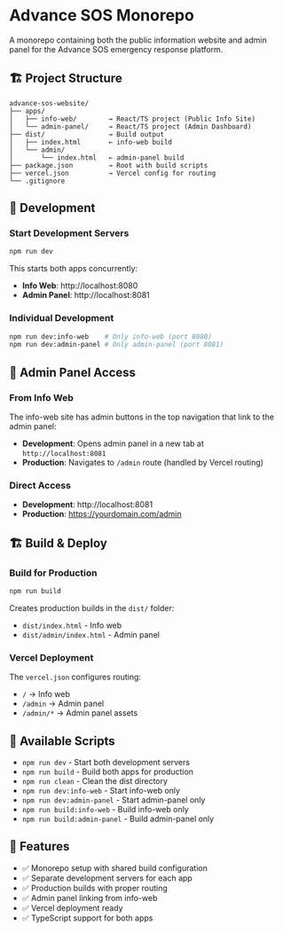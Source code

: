 # Advance SOS Monorepo

A monorepo containing both the public information website and admin panel for the Advance SOS emergency response platform.

## 🏗️ Project Structure

```
advance-sos-website/
├── apps/
│   ├── info-web/        → React/TS project (Public Info Site)
│   └── admin-panel/     → React/TS project (Admin Dashboard)
├── dist/                → Build output
│   ├── index.html       ← info-web build
│   └── admin/
│       └── index.html   ← admin-panel build
├── package.json         → Root with build scripts
├── vercel.json          → Vercel config for routing
└── .gitignore
```

## 🚀 Development

### Start Development Servers
```bash
npm run dev
```
This starts both apps concurrently:
- **Info Web**: http://localhost:8080
- **Admin Panel**: http://localhost:8081

### Individual Development
```bash
npm run dev:info-web    # Only info-web (port 8080)
npm run dev:admin-panel # Only admin-panel (port 8081)
```

## 🔗 Admin Panel Access

### From Info Web
The info-web site has admin buttons in the top navigation that link to the admin panel:

- **Development**: Opens admin panel in a new tab at `http://localhost:8081`
- **Production**: Navigates to `/admin` route (handled by Vercel routing)

### Direct Access
- **Development**: http://localhost:8081
- **Production**: https://yourdomain.com/admin

## 🏗️ Build & Deploy

### Build for Production
```bash
npm run build
```
Creates production builds in the `dist/` folder:
- `dist/index.html` - Info web
- `dist/admin/index.html` - Admin panel

### Vercel Deployment
The `vercel.json` configures routing:
- `/` → Info web
- `/admin` → Admin panel
- `/admin/*` → Admin panel assets

## 📝 Available Scripts

- `npm run dev` - Start both development servers
- `npm run build` - Build both apps for production
- `npm run clean` - Clean the dist directory
- `npm run dev:info-web` - Start info-web only
- `npm run dev:admin-panel` - Start admin-panel only
- `npm run build:info-web` - Build info-web only
- `npm run build:admin-panel` - Build admin-panel only

## 🎯 Features

- ✅ Monorepo setup with shared build configuration
- ✅ Separate development servers for each app
- ✅ Production builds with proper routing
- ✅ Admin panel linking from info-web
- ✅ Vercel deployment ready
- ✅ TypeScript support for both apps 